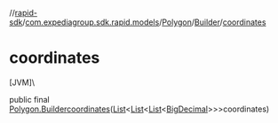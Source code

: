 //[rapid-sdk](../../../../index.md)/[com.expediagroup.sdk.rapid.models](../../index.md)/[Polygon](../index.md)/[Builder](index.md)/[coordinates](coordinates.md)

# coordinates

[JVM]\

public final [Polygon.Builder](index.md)[coordinates](coordinates.md)([List](https://docs.oracle.com/javase/8/docs/api/java/util/List.html)&lt;[List](https://docs.oracle.com/javase/8/docs/api/java/util/List.html)&lt;[List](https://docs.oracle.com/javase/8/docs/api/java/util/List.html)&lt;[BigDecimal](https://docs.oracle.com/javase/8/docs/api/java/math/BigDecimal.html)&gt;&gt;&gt;coordinates)
